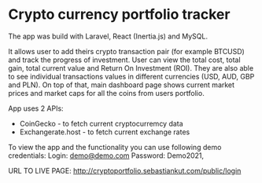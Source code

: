 # Crypto currency portfolio tracker

The app was build with Laravel, React (Inertia.js) and MySQL.

It allows user to add theirs crypto transaction pair (for example BTCUSD) and track the progress of investment.
User can view the total cost, total gain, total current value and Return On Investment (ROI). They are also able to see individual transactions values in different currencies (USD, AUD, GBP and PLN). On top of that, main dashboard page shows current market prices and market caps for all the coins from users portfolio.

App uses 2 APIs:

-   CoinGecko - to fetch current cryptocurremcy data
-   Exchangerate.host - to fetch current exchange rates

To view the app and the functionality you can use following demo credentials:
Login: demo@demo.com
Password: Demo2021,

URL TO LIVE PAGE: http://cryptoportfolio.sebastiankut.com/public/login
